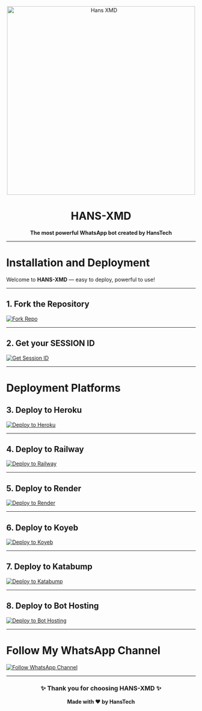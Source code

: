 <div align="center">
  <img src="https://files.catbox.moe/1mdmlu.jpg" alt="Hans XMD" width="500"/>
  <h1>HANS-XMD</h1>
  <p><b>The most powerful WhatsApp bot created by HansTech</b></p>
</div>

---

# Installation and Deployment

Welcome to **HANS-XMD** — easy to deploy, powerful to use!

---

## 1. Fork the Repository
[![Fork Repo](https://img.shields.io/badge/Fork%20Repo-30363D?style=for-the-badge&logo=github&logoColor=white)](https://github.com/Mrhanstz/HANS-XMD_V3/fork)

---

## 2. Get your SESSION ID
[![Get Session ID](https://img.shields.io/badge/Get%20Session%20ID-34D399?style=for-the-badge&logo=whatsapp&logoColor=white)](https://hanstz-tech-pair-site-d3688ca5f81e.herokuapp.com/)

---

# Deployment Platforms

## 3. Deploy to Heroku
[![Deploy to Heroku](https://img.shields.io/badge/Deploy%20to%20Heroku-430098?style=for-the-badge&logo=heroku&logoColor=white)](https://dashboard.heroku.com/new?template=https://github.com/Mrhanstz/HANS-XMD_V3)

---

## 4. Deploy to Railway
[![Deploy to Railway](https://img.shields.io/badge/Deploy%20to%20Railway-0B0D0E?style=for-the-badge&logo=railway&logoColor=white)](https://railway.app/new/template)

---

## 5. Deploy to Render
[![Deploy to Render](https://img.shields.io/badge/Deploy%20to%20Render-0099E5?style=for-the-badge&logo=render&logoColor=white)](https://dashboard.render.com/)

---

## 6. Deploy to Koyeb
[![Deploy to Koyeb](https://www.koyeb.com/static/images/deploy/button.svg)](https://app.koyeb.com/deploy?name=hans-xmd-v3&repository=Mrhanstz%2FHANS-XMD_V3&branch=main&builder=dockerfile&instance_type=free&instances_min=0&autoscaling_sleep_idle_delay=300&env%5BAUTO_REACT_STATUS%5D=true&env%5BOWNER_NAME%5D=HansTech&env%5BOWNER_NUMBER%5D=%2B255659728029&env%5BPREFIX%5D=.&env%5BSESSION_ID%5D=HANSTZ%24TVVhWgiU)

---

## 7. Deploy to Katabump
[![Deploy to Katabump](https://img.shields.io/badge/Deploy%20to%20Katabump-6A1B9A?style=for-the-badge&logo=vercel&logoColor=white)](https://dashboard.katabump.com/auth/login#f4bf37)

---

## 8. Deploy to Bot Hosting
[![Deploy to Bot Hosting](https://img.shields.io/badge/Deploy%20to%20Bot%20Hosting-FF0066?style=for-the-badge&logo=google-chrome&logoColor=white)](https://bot-hosting.net/?aff=1308000667230666802)

---

# Follow My WhatsApp Channel

[![Follow WhatsApp Channel](https://img.shields.io/badge/Follow%20My%20Channel-25D366?style=for-the-badge&logo=whatsapp&logoColor=white)](https://whatsapp.com/channel/0029VasiOoR3bbUw5aV4qB31)

---

<div align="center">
  <h3>✨ Thank you for choosing HANS-XMD ✨</h3>
  <p><b>Made with ❤️ by HansTech</b></p>
</div>
